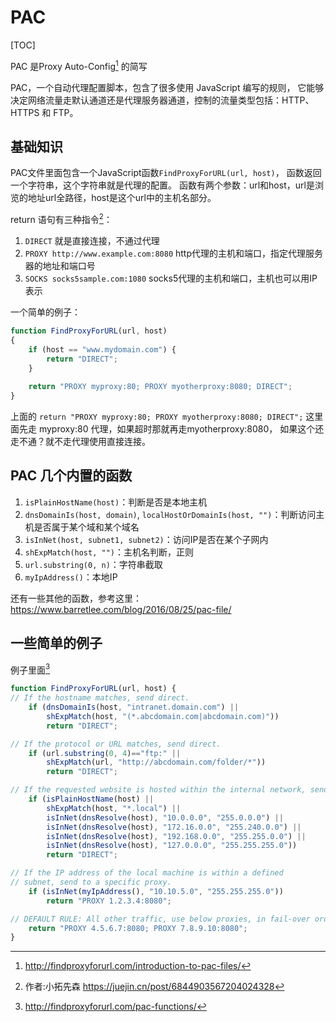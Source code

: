 # PAC
[TOC]

PAC 是Proxy Auto-Config[^intro] 的简写

PAC，一个自动代理配置脚本，包含了很多使用 JavaScript 编写的规则，
它能够决定网络流量走默认通道还是代理服务器通道，控制的流量类型包括：HTTP、HTTPS 和 FTP。

## 基础知识
PAC文件里面包含一个JavaScript函数`FindProxyForURL(url, host)`，
函数返回一个字符串，这个字符串就是代理的配置。
函数有两个参数：url和host，url是浏览的地址url全路径，host是这个url中的主机名部分。

return 语句有三种指令[^return]：
1. `DIRECT` 就是直接连接，不通过代理
2. `PROXY http://www.example.com:8080` http代理的主机和端口，指定代理服务器的地址和端口号
3. `SOCKS socks5sample.com:1080` socks5代理的主机和端口，主机也可以用IP表示

一个简单的例子：
```javascript
function FindProxyForURL(url, host)
{
    if (host == "www.mydomain.com") {
        return "DIRECT";
    }
    
    return "PROXY myproxy:80; PROXY myotherproxy:8080; DIRECT";
}
```

上面的 `return "PROXY myproxy:80; PROXY myotherproxy:8080; DIRECT";` 
这里面先走 myproxy:80 代理，如果超时那就再走myotherproxy:8080，
如果这个还走不通？就不走代理使用直接连接。

## PAC 几个内置的函数
1. `isPlainHostName(host)`：判断是否是本地主机
2. `dnsDomainIs(host, domain)`, `localHostOrDomainIs(host, "")`：判断访问主机是否属于某个域和某个域名
3. `isInNet(host, subnet1, subnet2)`：访问IP是否在某个子网内
4. `shExpMatch(host, "")`：主机名判断，正则
5. `url.substring(0, n)`：字符串截取
6. `myIpAddress()`：本地IP

还有一些其他的函数，参考这里：https://www.barretlee.com/blog/2016/08/25/pac-file/


## 一些简单的例子
例子里面[^pac_functions]

```javascript
function FindProxyForURL(url, host) {
// If the hostname matches, send direct.
    if (dnsDomainIs(host, "intranet.domain.com") ||
        shExpMatch(host, "(*.abcdomain.com|abcdomain.com)"))
        return "DIRECT";

// If the protocol or URL matches, send direct.
    if (url.substring(0, 4)=="ftp:" ||
        shExpMatch(url, "http://abcdomain.com/folder/*"))
        return "DIRECT";

// If the requested website is hosted within the internal network, send direct.
    if (isPlainHostName(host) ||
        shExpMatch(host, "*.local") ||
        isInNet(dnsResolve(host), "10.0.0.0", "255.0.0.0") ||
        isInNet(dnsResolve(host), "172.16.0.0", "255.240.0.0") ||
        isInNet(dnsResolve(host), "192.168.0.0", "255.255.0.0") ||
        isInNet(dnsResolve(host), "127.0.0.0", "255.255.255.0"))
        return "DIRECT";

// If the IP address of the local machine is within a defined
// subnet, send to a specific proxy.
    if (isInNet(myIpAddress(), "10.10.5.0", "255.255.255.0"))
        return "PROXY 1.2.3.4:8080";

// DEFAULT RULE: All other traffic, use below proxies, in fail-over order. 
    return "PROXY 4.5.6.7:8080; PROXY 7.8.9.10:8080";
}
```


[^intro]: http://findproxyforurl.com/introduction-to-pac-files/
[^return]: 作者:小拓先森 https://juejin.cn/post/6844903567204024328
[^pac_functions]: http://findproxyforurl.com/pac-functions/


